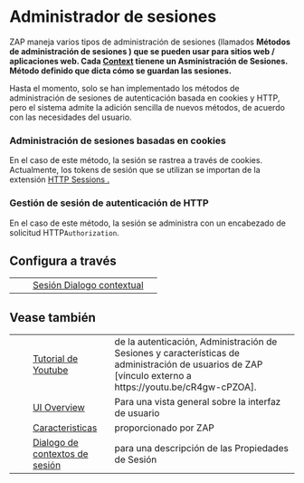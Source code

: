 # Administrador de sesiones #

ZAP maneja varios tipos de administración de sesiones (llamados  **Métodos de administración de sesiones ) que se pueden usar para sitios web / aplicaciones web. Cada [Context][] tienene un Asministración de Sesiones. Método definido que dicta cómo se guardan las sesiones.** 

Hasta el momento, solo se han implementado los métodos de administración de sesiones de autenticación basada en cookies y HTTP, pero el sistema admite la adición sencilla de nuevos métodos, de acuerdo con las necesidades del usuario.

### Administración de sesiones basadas en cookies ###

En el caso de este método, la sesión se rastrea a través de cookies. Actualmente, los tokens de sesión que se utilizan se importan de la extensión [ HTTP Sessions . ][HTTP Sessions .]

[ ][HTTP Sessions .]

###  Gestión de sesión de autenticación de HTTP ###

En el caso de este método, la sesión se administra con un encabezado de solicitud HTTP`Authorization`.

## Configura a través ##

<table> 
 <tbody>
  <tr> 
   <td>&nbsp;&nbsp;&nbsp;&nbsp;</td> 
   <td><a href="HelpUiDialogsSessionContexts#sm" rel="nofollow">Sesi&oacute;n Dialogo contextual</a></td> 
   <td></td> 
  </tr> 
 </tbody>
</table>

## Vease también ##

<table> 
 <tbody>
  <tr> 
   <td>&nbsp;&nbsp;&nbsp;&nbsp;</td> 
   <td><a href="https://youtu.be/cR4gw-cPZOA" rel="nofollow">Tutorial de Youtube</a></td> 
   <td>de la autenticaci&oacute;n, Administraci&oacute;n de Sesiones y caracter&iacute;sticas de administraci&oacute;n de usuarios de ZAP [v&iacute;nculo externo a https://youtu.be/cR4gw-cPZOA].</td> 
  </tr> 
  <tr> 
   <td>&nbsp;&nbsp;&nbsp;&nbsp;</td> 
   <td><a href="HelpUiOverview" rel="nofollow">UI Overview</a></td> 
   <td>Para una vista general sobre la interfaz de usuario</td> 
  </tr> 
  <tr> 
   <td>&nbsp;&nbsp;&nbsp;&nbsp;</td> 
   <td><a href="HelpStartConceptsConcepts" rel="nofollow">Caracteristicas</a></td> 
   <td>proporcionado por ZAP</td> 
  </tr> 
  <tr> 
   <td>&nbsp;&nbsp;&nbsp;&nbsp;</td> 
   <td><a href="HelpUiDialogsSessionContexts" rel="nofollow">Dialogo de contextos de sesi&oacute;n </a></td> 
   <td>para una descripci&oacute;n de las Propiedades de Sesi&oacute;n</td> 
  </tr> 
 </tbody>
</table>


[Context]: HelpStartConceptsContexts
[HTTP Sessions .]: HelpStartConceptsHttpsessions